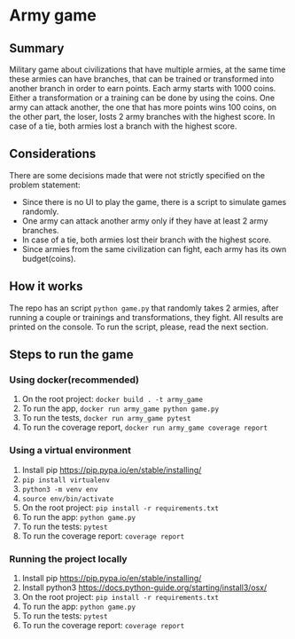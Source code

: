 # Army game

## Summary

Military game about civilizations that have multiple armies, at the same time these armies can have branches, that can
be trained or transformed into another branch in order to earn points. Each army starts with 1000 coins. Either a transformation or a training can be done by using the coins.
One army can attack another, the one that has more points wins 100 coins, on the other part, the loser, losts 2 army branches with the highest score. In case of a tie, both armies lost a branch with the highest score.

## Considerations

There are some decisions made that were not strictly specified on the problem statement:

- Since there is no UI to play the game, there is a script to simulate games randomly.
- One army can attack another army only if they have at least 2 army branches.
- In case of a tie, both armies lost their branch with the highest score.
- Since armies from the same civilization can fight, each army has its own budget(coins).

## How it works

The repo has an script `python game.py` that randomly takes 2 armies, after running a couple or trainings and transformations, they fight. All results are printed on the console. To run the script, please, read the next section.

## Steps to run the game

### Using docker(recommended)

1. On the root project: `docker build . -t army_game`
2. To run the app, `docker run army_game python game.py`
3. To run the tests, `docker run army_game pytest`
4. To run the coverage report, `docker run army_game coverage report`

### Using a virtual environment

1. Install pip https://pip.pypa.io/en/stable/installing/
2. `pip install virtualenv`
3. `python3 -m venv env`
4. `source env/bin/activate`
5. On the root project: `pip install -r requirements.txt`
6. To run the app: `python game.py`
7. To run the tests: `pytest`
8. To run the coverage report: `coverage report`

### Running the project locally

1. Install pip https://pip.pypa.io/en/stable/installing/
2. Install python3 https://docs.python-guide.org/starting/install3/osx/
3. On the root project: `pip install -r requirements.txt`
4. To run the app: `python game.py`
5. To run the tests: `pytest`
6. To run the coverage report: `coverage report`
